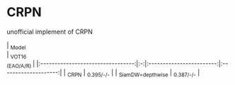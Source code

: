# CRPN
unofficial implement of CRPN

| <sub>Model</br></sub> | <sub>VOT16</br> (EAO/A/R) </sub> | 
|:---------------------------------:|:-:|:------------------------:|:--------------------:|
|      <sub>CRPN</sub>     | <sub>0.395/-/-</sub> | 
|    <sub>SiamDW+depthwise</sub>   |  <sub>0.387/-/-</sub>  |          
